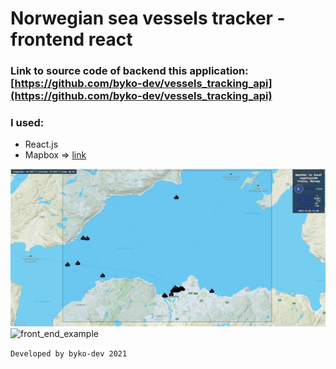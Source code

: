 # Norwegian sea vessels tracker - frontend react

### Link to source code of backend this application: [https://github.com/byko-dev/vessels_tracking_api](https://github.com/byko-dev/vessels_tracking_api)

### I used:
- React.js
- Mapbox => [link](https://www.mapbox.com/)

![front_end_example](./public/gui.gif)
![front_end_example](./public/destination.gif)

`Developed by byko-dev 2021`
